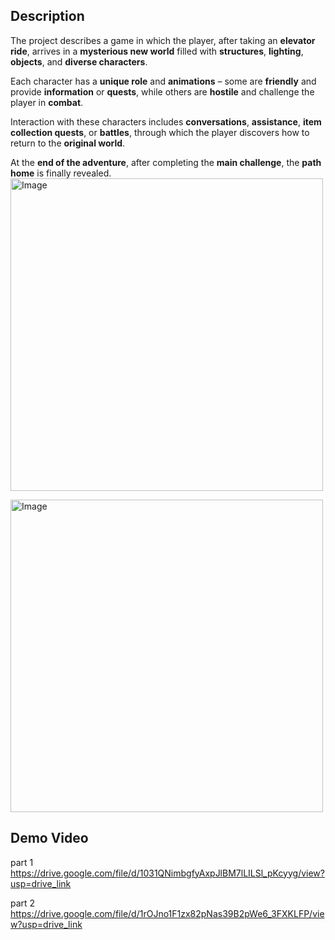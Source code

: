 ## Description
The project describes a game in which the player, after taking an **elevator ride**, arrives in a **mysterious new world** filled with **structures**, **lighting**, **objects**, and **diverse characters**.  

Each character has a **unique role** and **animations** – some are **friendly** and provide **information** or **quests**, while others are **hostile** and challenge the player in **combat**.  

Interaction with these characters includes **conversations**, **assistance**, **item collection quests**, or **battles**, through which the player discovers how to return to the **original world**.  

At the **end of the adventure**, after completing the **main challenge**, the **path home** is finally revealed.  
<img width="500" height="500" alt="Image" src="https://github.com/user-attachments/assets/3861e3b1-49f1-4e8a-8e8b-fac5caa94449" />

<img width="500" height="500" alt="Image" src="https://github.com/user-attachments/assets/fc141f3f-9893-4825-a193-cf77fbe44947" />



## Demo Video

part 1
https://drive.google.com/file/d/1031QNimbgfyAxpJlBM7lLILSl_pKcyyg/view?usp=drive_link

part 2
https://drive.google.com/file/d/1rOJno1F1zx82pNas39B2pWe6_3FXKLFP/view?usp=drive_link
